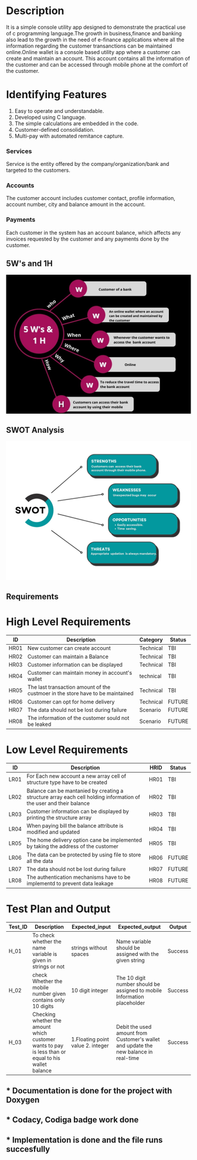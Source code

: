 # Description
It is a simple console utility app designed to demonstrate the practical use of c programming language.The growth in business,finance and banking also lead to the growth in the need of e-finance applications where all the information regarding the customer transanctions can be maintained online.Online wallet is a console based utility app where a customer can create and maintain an account. This account contains all the information of the customer and can be accessed through mobile phone at the comfort of the customer.

# Identifying Features

1. Easy to operate and understandable.
2. Developed using C language.
3. The simple calculations are embedded in the code.
4. Customer-defined consolidation.
5. Multi-pay with automated remitance capture.
       
### Services
Service is the entity offered by the company/organization/bank and targeted to the customers.

### Accounts
The customer account includes customer contact, profile information, account number, city and balance amount in the account.

### Payments
Each customer in the system has an account balance, which affects any invoices requested by the customer and any payments done by the customer.

## 5W's and 1H
![](/6_ImagesAndVideos/5W's%20and%201H.jpg)
  
## SWOT Analysis
![](/6_ImagesAndVideos/SWOT%20Analysis.jpg)
  
## Requirements
  
# High Level Requirements
 
| ID |                               Description                                     | Category|Status|
|----|-------------------------------------------------------------------------------|---------|------|
|HR01| New customer can create account                                               |Technical| TBI  |
|HR02| Customer can maintain a Balance                                               |Technical| TBI  |
|HR03| Customer information can be displayed                                         |Technical| TBI  |
|HR04| Customer can maintain money in account's wallet                               |technical| TBI  |
|HR05| The last transaction amount of the custmoer in the store have to be maintained|Technical| TBI  |
|HR06| Customer can opt for home delivery                                            |Technical|FUTURE|
|HR07| The data should not be lost during failure                                    |Scenario |FUTURE|
|HR08| The information of the customer sould not be leaked                           |Scenario |FUTURE|
    
# Low Level Requirements
  
| ID |                               Description                                                                        |HRID|Status|
|----|------------------------------------------------------------------------------------------------------------------|----|------|
|LR01| For Each new account a new array cell of structure type have to be created                                       |HR01| TBI  |
|LR02|Balance can be mantanied by creating a structure array each cell holding information of the user and their balance|HR02| TBI  |
|LR03| Customer information can be displayed by printing the structure array                                            |HR03| TBI  |
|LR04| When paying bill the balance attribute is modified and updated                                                   |HR04| TBI  |
|LR05| The home delivery option cane be implemented by taking the address of the customer                               |HR05| TBI  |
|LR06| The data can be protected by using file to store all the data                                                    |HR06|FUTURE|
|LR07| The data should not be lost during failure                                                                       |HR07|FUTURE|
|LR08| The authentication mechanisms have to be implementd to prevent data leakage                                      |HR08|FUTURE|

#  Test Plan and Output

|Test_ID|Description|Expected_input|Expected_output|Output|
|-------|-----------|--------------|---------------|------|
|H_01|To check whether the name variable is given in strings or not|strings without spaces|Name variable should be assigned with the given string|Success|
|H_02|check Whether the mobile number given contains only 10 digits|10 digit integer|The 10 digit number should be assigned to mobile Information placeholder|Success|
|H_03|Checking whether the amount which customer wants to pay is less than or equal to his wallet balance|1.Floating point value 2. integer|Debit the used amount from Customer's wallet and update the new balance in real-time|Success|



## * Documentation is done for the project with Doxygen
## * Codacy, Codiga badge work done
## * Implementation is done and the file runs succesfully

